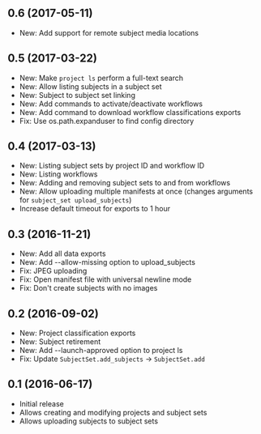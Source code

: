 ## 0.6 (2017-05-11)

- New: Add support for remote subject media locations

## 0.5 (2017-03-22)

- New: Make `project ls` perform a full-text search
- New: Allow listing subjects in a subject set
- New: Subject to subject set linking
- New: Add commands to activate/deactivate workflows
- New: Add command to download workflow classifications exports
- Fix: Use os.path.expanduser to find config directory

## 0.4 (2017-03-13)

- New: Listing subject sets by project ID and workflow ID
- New: Listing workflows
- New: Adding and removing subject sets to and from workflows
- New: Allow uploading multiple manifests at once (changes arguments for
  `subject_set upload_subjects`)
- Increase default timeout for exports to 1 hour

## 0.3 (2016-11-21)

- New: Add all data exports
- New: Add --allow-missing option to upload_subjects
- Fix: JPEG uploading
- Fix: Open manifest file with universal newline mode
- Fix: Don't create subjects with no images

## 0.2 (2016-09-02)

- New: Project classification exports
- New: Subject retirement
- New: Add --launch-approved option to project ls
- Fix: Update `SubjectSet.add_subjects` -> `SubjectSet.add`

## 0.1 (2016-06-17)

- Initial release
- Allows creating and modifying projects and subject sets
- Allows uploading subjects to subject sets
